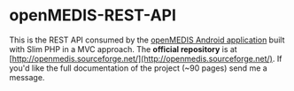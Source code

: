 openMEDIS-REST-API
==================
This is the REST API consumed by the [openMEDIS Android application](https://play.google.com/store/apps/details?id=ch.swisstph.openmedis) built with Slim PHP in a MVC approach.
The **official repository** is at [http://openmedis.sourceforge.net/](http://openmedis.sourceforge.net/).
If you'd like the full documentation of the project (~90 pages) send me a message.
